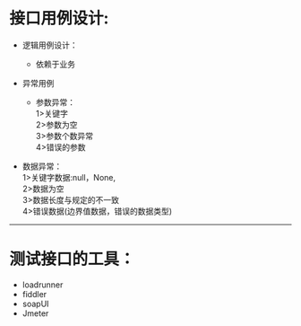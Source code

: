 # 接口用例设计:


+ 逻辑用例设计：
   + 依赖于业务
+ 异常用例
   + 参数异常：
       <br> 1>关键字
       <br> 2>参数为空
       <br> 3>参数个数异常
       <br> 4>错误的参数
        
+ 数据异常：
        <br> 1>关键字数据:null，None,
        <br> 2>数据为空
        <br> 3>数据长度与规定的不一致
        <br> 4>错误数据(边界值数据，错误的数据类型)


---
# 测试接口的工具：
+ loadrunner
+ fiddler
+ soapUI
+ Jmeter

